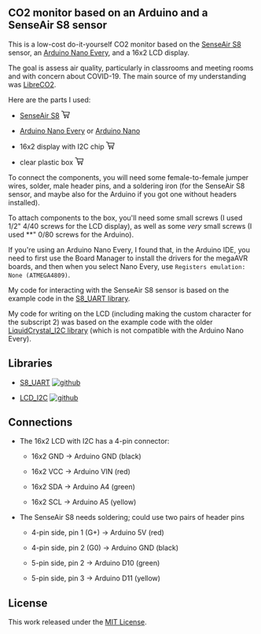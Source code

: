 ## CO2 monitor based on an Arduino and a SenseAir S8 sensor

This is a low-cost do-it-yourself CO2 monitor based on the [SenseAir
S8](https://senseair.com/products/size-counts/s8-lp/) sensor, an
[Arduino Nano
Every](https://store.arduino.cc/products/arduino-nano-every), and a
16x2 LCD display.

The goal is assess air quality, particularly in classrooms and meeting
rooms and with concern about COVID-19. The main source of my
understanding was
[LibreCO2](https://github.com/danielbernalb/LibreCO2).

Here are the parts I used:

- [SenseAir S8](https://senseair.com/products/size-counts/s8-lp/)
  [![shopping cart icon](docs/pics/shopping-cart.png)](https://amzn.to/3AyzQMa)

- [Arduino Nano Every](https://store.arduino.cc/products/arduino-nano-every)
  or [Arduino Nano](https://store.arduino.cc/products/arduino-nano)

- 16x2 display with I2C chip
  [![shopping cart icon](docs/pics/shopping-cart.png)](https://amzn.to/3AwG3Z7)

- clear plastic box
  [![shopping cart icon](docs/pics/shopping-cart.png)](https://amzn.to/3R24kxb)


To connect the components, you will need some female-to-female jumper
wires, solder, male header pins, and a soldering iron (for the
SenseAir S8 sensor, and maybe also for the Arduino if you got one
without headers installed).

To attach components to the box, you'll need some
small screws (I used 1/2" 4/40 screws for the LCD display), as well as
some _very_ small screws (I used **" 0/80 screws for the Arduino).

If you're using an Arduino Nano Every, I found that, in the Arduino
IDE, you need to first use the Board Manager to install the drivers
for the megaAVR boards, and then when you select Nano Every, use
`Registers emulation: None (ATMEGA4809)`.

My code for interacting with the SenseAir S8 sensor is based on the
example code in the [S8_UART
library](https://github.com/jcomas/S8_UART).

My code for writing on the LCD (including making the custom character
for the subscript 2) was based on the example code with the
older [LiquidCrystal_I2C
library](https://github.com/johnrickman/LiquidCrystal_I2C) (which is
not compatible with the Arduino Nano Every).

## Libraries

- [S8_UART](https://www.arduino.cc/reference/en/libraries/s8_uart/)
  [![github](https://kbroman.org/icons16/github-icon.png)](https://github.com/jcomas/S8_UART)

- [LCD_I2C](https://www.arduino.cc/reference/en/libraries/lcd_i2c/)
  [![github](https://kbroman.org/icons16/github-icon.png)](https://github.com/blackhack/LCD_I2C)


## Connections

- The 16x2 LCD with I2C has a 4-pin connector:

  - 16x2 GND -> Arduino GND (black)

  - 16x2 VCC -> Arduino VIN (red)

  - 16x2 SDA -> Arduino A4 (green)

  - 16x2 SCL -> Arduino A5 (yellow)

- The SenseAir S8 needs soldering; could use two pairs of header pins

  - 4-pin side, pin 1 (G+) -> Arduino 5V (red)

  - 4-pin side, pin 2 (G0) -> Arduino GND (black)

  - 5-pin side, pin 2 -> Arduino D10 (green)

  - 5-pin side, pin 3 -> Arduino D11 (yellow)

## License

This work released under the [MIT License](LICENSE.md).
